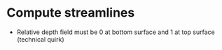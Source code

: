 # Compute streamlines
+ Relative depth field must be 0 at bottom surface and 1 at top surface (technical quirk)
